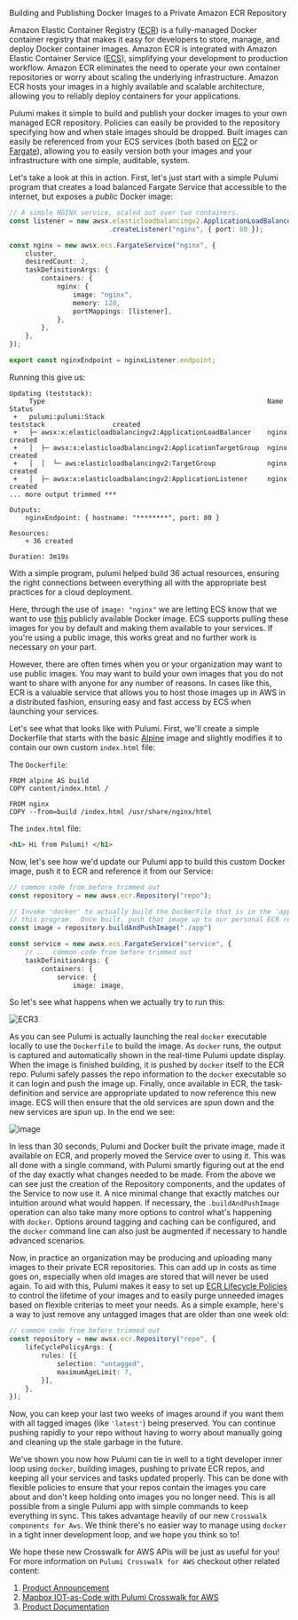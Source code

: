 Building and Publishing Docker Images to a Private Amazon ECR Repository

Amazon Elastic Container Registry ([ECR](https://aws.amazon.com/ecr/)) is a fully-managed Docker container registry that makes it easy for developers to store, manage, and deploy Docker container images. Amazon ECR is integrated with Amazon Elastic Container Service ([ECS](https://aws.amazon.com/ecs/)), simplifying your development to production workflow. Amazon ECR eliminates the need to operate your own container repositories or worry about scaling the underlying infrastructure. Amazon ECR hosts your images in a highly available and scalable architecture, allowing you to reliably deploy containers for your applications.

Pulumi makes it simple to build and publish your docker images to your own managed ECR repository.  Policies can easily be provided to the repository specifying how and when stale images should be dropped.  Built images can easily be referenced from your ECS services (both based on [EC2](https://aws.amazon.com/ec2/) or [Fargate](https://aws.amazon.com/fargate/)), allowing you to easily version both your images and your infrastructure with one simple, auditable, system.

Let's take a look at this in action.  First, let's just start with a simple Pulumi program that creates a load balanced Fargate Service that accessible to the internet, but exposes a *public* Docker image:

```ts
// A simple NGINX service, scaled out over two containers.
const listener = new awsx.elasticloadbalancingv2.ApplicationLoadBalancer("nginx")
                         .createListener("nginx", { port: 80 });

const nginx = new awsx.ecs.FargateService("nginx", {
    cluster,
    desiredCount: 2,
    taskDefinitionArgs: {
        containers: {
            nginx: {
                image: "nginx",
                memory: 128,
                portMappings: [listener],
            },
        },
    },
});

export const nginxEndpoint = nginxListener.endpoint;
```

Running this give us:

```
Updating (teststack):
     Type                                                        Name                      Status
 +   pulumi:pulumi:Stack                                         teststack                 created
 +   ├─ awsx:x:elasticloadbalancingv2:ApplicationLoadBalancer    nginx                     created
 +   │  ├─ awsx:x:elasticloadbalancingv2:ApplicationTargetGroup  nginx                     created
 +   │  │  └─ aws:elasticloadbalancingv2:TargetGroup             nginx                     created
 +   │  ├─ awsx:x:elasticloadbalancingv2:ApplicationListener     nginx                     created
... more output trimmed ***

Outputs:
    nginxEndpoint: { hostname: "********", port: 80 }

Resources:
    + 36 created

Duration: 3m19s
```

With a simple program, pulumi helped build 36 actual resources, ensuring the right connections between everything all with the appropriate best practices for a cloud deployment.

Here, through the use of `image: "nginx"` we are letting ECS know that we want to use [this](https://hub.docker.com/_/nginx/) publicly available Docker image.  ECS supports pulling these images for you by default and making them available to your services.   If you're using a public image, this works great and no further work is necessary on your part.

However, there are often times when you or your organization may want to use public images.  You may want to build your own images that you do not want to share with anyone for any number of reasons.  In cases like this, ECR is a valuable service that allows you to host those images up in AWS in a distributed fashion, ensuring easy and fast access by ECS when launching your services.

Let's see what that looks like with Pulumi.  First, we'll create a simple Dockerfile that starts with the basic [Alpine](https://hub.docker.com/_/alpine) image and slightly modifies it to contain our own custom `index.html` file:

The `Dockerfile`:
```Docker
FROM alpine AS build
COPY content/index.html /

FROM nginx
COPY --from=build /index.html /usr/share/nginx/html
```

The `index.html` file:
```html
<h1> Hi from Pulumi! </h1>
```

Now, let's see how we'd update our Pulumi app to build this custom Docker image, push it to ECR and reference it from our Service:

```ts
// common code from before trimmed out
const repository = new awsx.ecr.Repository("repo");

// Invoke 'docker' to actually build the DockerFile that is in the 'app' folder relative to
// this program.  Once built, push that image up to our personal ECR repo.
const image = repository.buildAndPushImage("./app")

const service = new awsx.ecs.FargateService("service", {
    // ... common code from before trimmed out
    taskDefinitionArgs: {
        containers: {
            service: {
                image: image,
```

So let's see what happens when we actually try to run this:

![ECR3](https://user-images.githubusercontent.com/4564579/59709843-8c958880-91bc-11e9-955c-56e772893577.gif)

As you can see Pulumi is actually launching the real `docker` executable locally to use the `Dockerfile` to build the image.  As `docker` runs, the output is captured and automatically shown in the real-time Pulumi update display.  When the image is finished building, it is pushed by `docker` itself to the ECR repo.  Pulumi safely passes the repo information to the `docker` executable so it can login and push the image up.  Finally, once available in ECR, the task-definition and service are appropriate updated to now reference this new image.  ECS will then ensure that the old services are spun down and the new services are spun up.  In the end we see:

![image](https://user-images.githubusercontent.com/4564579/59711938-fdd73a80-91c0-11e9-8fc2-1dee49a7173e.png)

In less than 30 seconds, Pulumi and Docker built the private image, made it available on ECR, and properly moved the Service over to using it.  This was all done with a single command, with Pulumi smartly figuring out at the end of the day exactly what changes needed to be made.  From the above we can see just the creation of the Repository components, and the updates of the Service to now use it.  A nice minimal change that exactly matches our intuition around what would happen.  If necessary, the `.buildAndPushImage` operation can also take many more options to control what's happening with `docker`.  Options around tagging and caching can be configured, and the `docker` command line can also just be augmented if necessary to handle advanced scenarios.

Now, in practice an organization may be producing and uploading many images to their private ECR repositories.  This can add up in costs as time goes on, especially when old images are stored that will never be used again.  To aid with this, Pulumi makes it easy to set up [ECR Lifecycle Policies](https://docs.aws.amazon.com/AmazonECR/latest/userguide/LifecyclePolicies.html) to control the lifetime of your images and to easily purge unneeded images based on flexible criterias to meet your needs.  As a simple example, here's a way to just remove any untagged images that are older than one week old:

```ts
// common code from before trimmed out
const repository = new awsx.ecr.Repository("repo", {
    lifeCyclePolicyArgs: {
        rules: [{
            selection: "untagged",
            maximumAgeLimit: 7,
        }],
    },
});
```

Now, you can keep your last two weeks of images around if you want them with all tagged images (like `'latest'`) being preserved.  You can continue pushing rapidly to your repo without having to worry about manually going and cleaning up the stale garbage in the future.

We've shown you now how Pulumi can tie in well to a tight developer inner loop using `docker`, building images, pushing to private ECR repos, and keeping all your services and tasks updated properly.  This can be done with flexible policies to ensure that your repos contain the images you care about and don't keep holding onto images you no longer need.  This is all possible from a single Pulumi app with simple commands to keep everything in sync.  This takes advantage heavily of our new `Crosswalk components for Aws`.  We think there's no easier way to manage using `docker` in a tight inner development loop, and we hope you think so to!

We hope these new Crosswalk for AWS APIs will be just as useful for you! For more information on `Pulumi Crosswalk for AWS` checkout other related content:

1. [Product Announcement](https://blog.pulumi.com/introducing-pulumi-crosswalk-for-aws-the-easiest-way-to-aws)
2. [Mapbox IOT-as-Code with Pulumi Crosswalk for AWS](https://blog.pulumi.com/mapbox-iot-as-code-with-pulumi-crosswalk-for-aws)
3. [Product Documentation](https://pulumi.io/reference/crosswalk/aws/)


